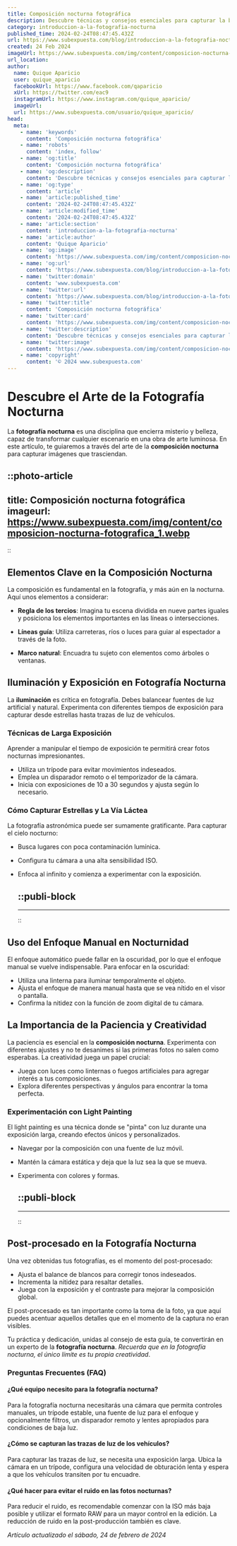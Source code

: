 ```yaml
---
title: Composición nocturna fotográfica
description: Descubre técnicas y consejos esenciales para capturar la belleza del mundo nocturno en tus fotografías. Arte y ciencia en un solo clic.
category: introduccion-a-la-fotografia-nocturna
published_time: 2024-02-24T08:47:45.432Z
url: https://www.subexpuesta.com/blog/introduccion-a-la-fotografia-nocturna/composicion-nocturna-fotografica
created: 24 Feb 2024
imageUrl: https://www.subexpuesta.com/img/content/composicion-nocturna-fotografica_1.webp
url_location:
author:
  name: Quique Aparicio
  user: quique_aparicio
  facebookUrl: https://www.facebook.com/qaparicio
  xUrl: https://twitter.com/eac9
  instagramUrl: https://www.instagram.com/quique_aparicio/
  imageUrl: 
  url: https://www.subexpuesta.com/usuario/quique_aparicio/
head:
  meta:
    - name: 'keywords'
      content: 'Composición nocturna fotográfica'
    - name: 'robots'
      content: 'index, follow'
    - name: 'og:title'
      content: 'Composición nocturna fotográfica'
    - name: 'og:description'
      content: 'Descubre técnicas y consejos esenciales para capturar la belleza del mundo nocturno en tus fotografías. Arte y ciencia en un solo clic.'
    - name: 'og:type'
      content: 'article'
    - name: 'article:published_time'
      content: '2024-02-24T08:47:45.432Z'
    - name: 'article:modified_time'
      content: '2024-02-24T08:47:45.432Z'
    - name: 'article:section'
      content: 'introduccion-a-la-fotografia-nocturna'
    - name: 'article:author'
      content: 'Quique Aparicio'
    - name: 'og:image'
      content: 'https://www.subexpuesta.com/img/content/composicion-nocturna-fotografica_1.webp'
    - name: 'og:url'
      content: 'https://www.subexpuesta.com/blog/introduccion-a-la-fotografia-nocturna/composicion-nocturna-fotografica'
    - name: 'twitter:domain'
      content: 'www.subexpuesta.com'
    - name: 'twitter:url'
      content: 'https://www.subexpuesta.com/blog/introduccion-a-la-fotografia-nocturna/composicion-nocturna-fotografica'
    - name: 'twitter:title'
      content: 'Composición nocturna fotográfica'
    - name: 'twitter:card'
      content: 'https://www.subexpuesta.com/img/content/composicion-nocturna-fotografica_1.webp'
    - name: 'twitter:description'
      content: 'Descubre técnicas y consejos esenciales para capturar la belleza del mundo nocturno en tus fotografías. Arte y ciencia en un solo clic.'
    - name: 'twitter:image'
      content: 'https://www.subexpuesta.com/img/content/composicion-nocturna-fotografica_1.webp'
    - name: 'copyright'
      content: '© 2024 www.subexpuesta.com'
---
```

# Descubre el Arte de la Fotografía Nocturna

La **fotografía nocturna** es una disciplina que encierra misterio y belleza, capaz de transformar cualquier escenario en una obra de arte luminosa. En este artículo, te guiaremos a través del arte de la **composición nocturna** para capturar imágenes que trasciendan.


::photo-article
---
title: Composición nocturna fotográfica
imageurl: https://www.subexpuesta.com/img/content/composicion-nocturna-fotografica_1.webp
---
::


## Elementos Clave en la Composición Nocturna

La composición es fundamental en la fotografía, y más aún en la nocturna. Aquí unos elementos a considerar:

- **Regla de los tercios**: Imagina tu escena dividida en nueve partes iguales y posiciona los elementos importantes en las líneas o intersecciones.

- **Líneas guía**: Utiliza carreteras, ríos o luces para guiar al espectador a través de la foto.

- **Marco natural**: Encuadra tu sujeto con elementos como árboles o ventanas.

## Iluminación y Exposición en Fotografía Nocturna

La **iluminación** es crítica en fotografía. Debes balancear fuentes de luz artificial y natural. Experimenta con diferentes tiempos de exposición para capturar desde estrellas hasta trazas de luz de vehículos.

### Técnicas de Larga Exposición

Aprender a manipular el tiempo de exposición te permitirá crear fotos nocturnas impresionantes.

- Utiliza un trípode para evitar movimientos indeseados.
- Emplea un disparador remoto o el temporizador de la cámara.
- Inicia con exposiciones de 10 a 30 segundos y ajusta según lo necesario.

### Cómo Capturar Estrellas y La Vía Láctea

La fotografía astronómica puede ser sumamente gratificante. Para capturar el cielo nocturno:

- Busca lugares con poca contaminación lumínica.
- Configura tu cámara a una alta sensibilidad ISO.
- Enfoca al infinito y comienza a experimentar con la exposición.


  ::publi-block
  ---
  ---
  ::
  
  
## Uso del Enfoque Manual en Nocturnidad

El enfoque automático puede fallar en la oscuridad, por lo que el enfoque manual se vuelve indispensable. Para enfocar en la oscuridad:

- Utiliza una linterna para iluminar temporalmente el objeto.
- Ajusta el enfoque de manera manual hasta que se vea nítido en el visor o pantalla.
- Confirma la nitidez con la función de zoom digital de tu cámara.

## La Importancia de la Paciencia y Creatividad

La paciencia es esencial en la **composición nocturna**. Experimenta con diferentes ajustes y no te desanimes si las primeras fotos no salen como esperabas. La creatividad juega un papel crucial:

- Juega con luces como linternas o fuegos artificiales para agregar interés a tus composiciones.
- Explora diferentes perspectivas y ángulos para encontrar la toma perfecta.

### Experimentación con Light Painting

El light painting es una técnica donde se "pinta" con luz durante una exposición larga, creando efectos únicos y personalizados.

- Navegar por la composición con una fuente de luz móvil.
- Mantén la cámara estática y deja que la luz sea la que se mueva.
- Experimenta con colores y formas.


  ::publi-block
  ---
  ---
  ::
  
  
## Post-procesado en la Fotografía Nocturna

Una vez obtenidas tus fotografías, es el momento del post-procesado:

- Ajusta el balance de blancos para corregir tonos indeseados.
- Incrementa la nitidez para resaltar detalles.
- Juega con la exposición y el contraste para mejorar la composición global.

El post-procesado es tan importante como la toma de la foto, ya que aquí puedes acentuar aquellos detalles que en el momento de la captura no eran visibles.

Tu práctica y dedicación, unidas al consejo de esta guía, te convertirán en un experto de la **fotografía nocturna**. *Recuerda que en la fotografía nocturna, el único límite es tu propia creatividad*.

### Preguntas Frecuentes (FAQ)

#### ¿Qué equipo necesito para la fotografía nocturna?
Para la fotografía nocturna necesitarás una cámara que permita controles manuales, un trípode estable, una fuente de luz para el enfoque y opcionalmente filtros, un disparador remoto y lentes apropiados para condiciones de baja luz.

#### ¿Cómo se capturan las trazas de luz de los vehículos?
Para capturar las trazas de luz, se necesita una exposición larga. Ubica la cámara en un trípode, configura una velocidad de obturación lenta y espera a que los vehículos transiten por tu encuadre.

#### ¿Qué hacer para evitar el ruido en las fotos nocturnas?
Para reducir el ruido, es recomendable comenzar con la ISO más baja posible y utilizar el formato RAW para un mayor control en la edición. La reducción de ruido en la post-producción también es clave.

_Artículo actualizado el sábado, 24 de febrero de 2024_